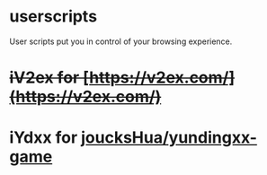 # userscripts
User scripts put you in control of your browsing experience.

# ~~iV2ex for [https://v2ex.com/](https://v2ex.com/)~~

# iYdxx for [joucksHua/yundingxx-game](https://github.com/joucksHua/yundingxx-game)
